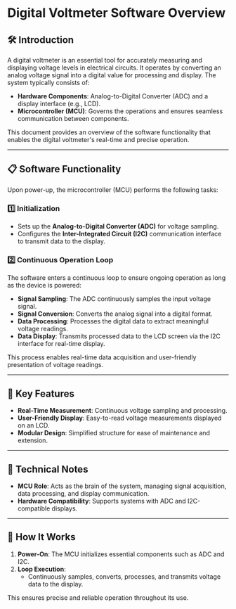 # Digital Voltmeter Software Overview

## 🛠️ Introduction  
A digital voltmeter is an essential tool for accurately measuring and displaying voltage levels in electrical circuits. It operates by converting an analog voltage signal into a digital value for processing and display. The system typically consists of:  
- **Hardware Components**: Analog-to-Digital Converter (ADC) and a display interface (e.g., LCD).  
- **Microcontroller (MCU)**: Governs the operations and ensures seamless communication between components.

This document provides an overview of the software functionality that enables the digital voltmeter's real-time and precise operation.

---

## 📋 Software Functionality  

Upon power-up, the microcontroller (MCU) performs the following tasks:  

### 1️⃣ Initialization  
- Sets up the **Analog-to-Digital Converter (ADC)** for voltage sampling.  
- Configures the **Inter-Integrated Circuit (I2C)** communication interface to transmit data to the display.  

### 2️⃣ Continuous Operation Loop  
The software enters a continuous loop to ensure ongoing operation as long as the device is powered:  
- **Signal Sampling**: The ADC continuously samples the input voltage signal.  
- **Signal Conversion**: Converts the analog signal into a digital format.  
- **Data Processing**: Processes the digital data to extract meaningful voltage readings.  
- **Data Display**: Transmits processed data to the LCD screen via the I2C interface for real-time display.  

This process enables real-time data acquisition and user-friendly presentation of voltage readings.  

---

## 🌟 Key Features  
- **Real-Time Measurement**: Continuous voltage sampling and processing.  
- **User-Friendly Display**: Easy-to-read voltage measurements displayed on an LCD.  
- **Modular Design**: Simplified structure for ease of maintenance and extension.  

---

## 📌 Technical Notes  
- **MCU Role**: Acts as the brain of the system, managing signal acquisition, data processing, and display communication.  
- **Hardware Compatibility**: Supports systems with ADC and I2C-compatible displays.  

---

## 🧩 How It Works  

1. **Power-On**: The MCU initializes essential components such as ADC and I2C.  
2. **Loop Execution**:  
   - Continuously samples, converts, processes, and transmits voltage data to the display.  

This ensures precise and reliable operation throughout its use.  


